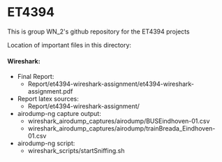 # ET4394
This is group WN_2's github repository for the ET4394 projects  
  
Location of important files in this directory:  
#### Wireshark:   
* Final Report:   
    * Report/et4394-wireshark-assignment/et4394-wireshark-assignment.pdf  
* Report latex sources:  
    * Report/et4394-wireshark-assignment/  
* airodump-ng capture output:   
    * wireshark_airodump_captures/airodump/BUSEindhoven-01.csv  
    * wireshark_airodump_captures/airodump/trainBreada_Eindhoven-01.csv  
* airodump-ng script:  
    * wireshark_scripts/startSniffing.sh  
